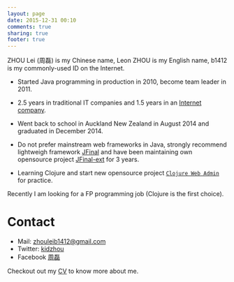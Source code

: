 ```yaml
---
layout: page
date: 2015-12-31 00:10
comments: true
sharing: true
footer: true
---
```


ZHOU Lei (周磊) is my Chinese name, Leon ZHOU is my English name, b1412 is my commonly-used ID on the Internet.

* Started Java programming in production in 2010, become team leader in 2011.

* 2.5 years in traditional IT companies and 1.5 years in an [Internet company](http://uflyfan.com "http://uflyfan.com").

* Went back to school in Auckland New Zealand in August 2014 and graduated in December 2014.

* Do not prefer mainstream web frameworks in Java, strongly recommend lightweigh framework [JFinal](http://www.jfinal.com "http://www.jfinal.com") and have been maintaining  own opensource project [JFinal-ext](https://github.com/b1412/jfinal-ext "https://github.com/b1412/jfinal-ext") for 3 years.

* Learning Clojure and start new opensource project [`Clojure Web Admin`](https://github.com/b1412/clojure-web-admin "A metadata-driven clojure(script)-based web admin app") for practice.


Recently I am looking for a FP programming job (Clojure is the first choice).



Contact
===
* Mail: zhouleib1412@gmail.com
* Twitter: [kidzhou](https://twitter.com/kidzhou)
* Facebook [周磊](https://www.facebook.com/profile.php?id=100007909062468)

Checkout out my  [CV](/cv) to know more about me.
